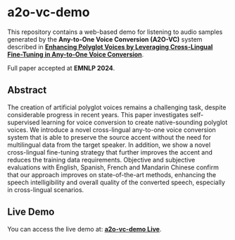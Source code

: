 # a2o-vc-demo
This repository contains a web-based demo for listening to audio samples generated by the **Any-to-One Voice Conversion (A2O-VC)** system described in [**Enhancing Polyglot Voices by Leveraging Cross-Lingual Fine-Tuning in Any-to-One Voice Conversion**](https://arxiv.org/abs/2409.17387).

Full paper accepted at **EMNLP 2024**.
  
## Abstract
The creation of artificial polyglot voices remains a challenging task, despite considerable progress in recent years. This paper investigates self-supervised learning for voice conversion to create native-sounding polyglot voices. We introduce a novel cross-lingual 
any-to-one voice conversion system that is able to preserve the source accent without the need for multilingual data from the target speaker. In addition, we show a novel cross-lingual fine-tuning strategy that further improves the accent and reduces the training data 
requirements. Objective and subjective evaluations with English, Spanish, French and Mandarin Chinese confirm that our approach improves on state-of-the-art methods, enhancing the speech intelligibility and overall quality of the converted speech, especially in 
cross-lingual scenarios.

## Live Demo
You can access the live demo at: [**a2o-vc-demo Live**](https://giuseppe-ruggiero.github.io/a2o-vc-demo/).
